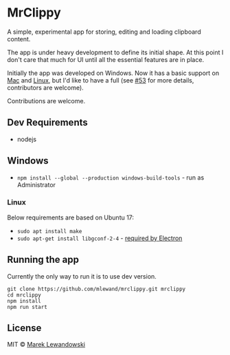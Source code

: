 # MrClippy

A simple, experimental app for storing, editing and loading clipboard content.

The app is under heavy development to define its initial shape. At this point I don't care that much for UI until all the essential features are in place.

Initially the app was developed on Windows. Now it has a basic support on [Mac](https://github.com/mlewand/mrclippy/issues/21) and [Linux](https://github.com/mlewand/mrclippy/issues/20), but I'd like to have a full (see [#53](https://github.com/mlewand/mrclippy/issues/53) for more details, contributors are welcome).

Contributions are welcome.

## Dev Requirements

* nodejs

## Windows

* `npm install --global --production windows-build-tools` - run as Administrator

### Linux

Below requirements are based on Ubuntu 17:

* `sudo apt install make`
* `sudo apt-get install libgconf-2-4` - [required by Electron](https://github.com/electron/electron/issues/1518)

## Running the app

Currently the only way to run it is to use dev version.

```
git clone https://github.com/mlewand/mrclippy.git mrclippy
cd mrclippy
npm install
npm run start
```

## License

MIT © [Marek Lewandowski](https://github.com/mlewand/mrclippy)
